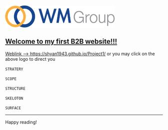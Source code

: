 <a href="https://shyan1943.github.io/Project1/"><img src="img/img_logo.png" width="350" height="70"/>

## Welcome to my first B2B website!!! 

Weblink --> https://shyan1943.github.io/Project1/ or you may click on the above logo to direct you  

`STRATERY`

`SCOPE`

`STRUCTURE`

`SKELOTON`

`SURFACE`


						



--------

Happy reading!

